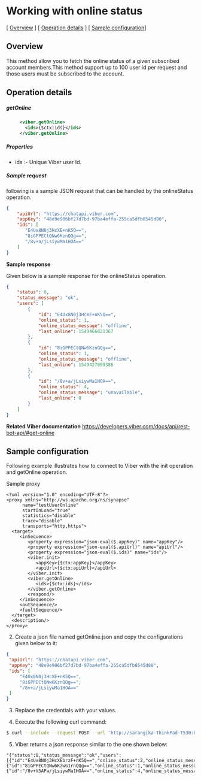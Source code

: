 # Working with online status

[ [Overview](#overview) ]  [ [Operation details](#operation-details) ]  [ [Sample configuration](#sample-configuration)]


## Overview
This method allow you to fetch the online status of a given subscribed account members.This method support up to 100 user id
per request and those users must be subscribed to the account.

## Operation details

##### getOnline

```xml
     <viber.getOnline>
       <ids>{$ctx:ids}</ids>
     </viber.getOnline>
```
##### Properties

* ids :- Unique Viber user Id.

##### Sample request

following is a sample JSON request that can be handled by the onlineStatus operation.
```json
{
    "apiUrl": "https://chatapi.viber.com",
    "appKey": "48e9e906bf27d7bd-97ba4effa-255ca5dfb8545d80",
    "ids": [
       "E4Ux8N0j3HcXE+nK5Q==",
       "8iGPPECtQNw6KznQQg==",
       "/8v+a/jLsiywMa1HOA=="     
    ]
}
```
**Sample response**

Given below is a sample response for the onlineStatus operation.

```json
{
    "status": 0,
    "status_message": "ok",
    "users": [
        {
            "id": "E4Ux8N0j3HcXE+nK5Q==",
            "online_status": 1,
            "online_status_message": "offline",
            "last_online": 1549466821367
        },
        {
            "id": "8iGPPECtQNw6KznQQg==",
            "online_status": 1,
            "online_status_message": "offline",
            "last_online": 1549427099386
        },
        {
            "id": "/8v+a/jLsiywMa1HOA==",
            "online_status": 4,
            "online_status_message": "unavailable",
            "last_online": 0
        }
    ]
}
```
**Related Viber documentation**
https://developers.viber.com/docs/api/rest-bot-api/#get-online

## Sample configuration

Following example illustrates how to connect to Viber  with the init operation and getOnline operation.

 Sample proxy

 ````  
<?xml version="1.0" encoding="UTF-8"?>
<proxy xmlns="http://ws.apache.org/ns/synapse"
       name="testUserOnline"
       startOnLoad="true"
       statistics="disable"
       trace="disable"
       transports="http,https">
   <target>
      <inSequence>
         <property expression="json-eval($.appKey)" name="appKey"/>
         <property expression="json-eval($.apiUrl)" name="apiUrl"/>
         <property expression="json-eval($.ids)" name="ids"/>
         <viber.init>
            <appKey>{$ctx:appKey}</appKey>
            <apiUrl>{$ctx:apiUrl}</apiUrl>
         </viber.init>
         <viber.getOnline>
            <ids>{$ctx:ids}</ids>
         </viber.getOnline>
         <respond/>
      </inSequence>
      <outSequence/>
      <faultSequence/>
   </target>
   <description/>
</proxy>
 ````
 2. Create a json file named getOnline.json and copy the configurations given below to it:
   
   ```json
{
    "apiUrl": "https://chatapi.viber.com",
    "appKey": "48e9e906bf27d7bd-97ba4effa-255ca5dfb8545d80",
    "ids": [
        "E4Ux8N0j3HcXE+nK5Q==",
        "8iGPPECtQNw6KznQQg==", 
        "/8v+a/jLsiywMa1HOA=="
    ]
}
   ```
   3. Replace the credentials with your values.
   
   4. Execute the following curl command:
   
   ```bash
   $ curl --include --request POST --url 'http://sarangika-ThinkPad-T530:8280/services/testUserOnline' --header 'Content-Type: application/json" -d @getOnline.json
   ```
   5. Viber returns a json response similar to the one shown below:
   ``````
 "{"status":0,"status_message":"ok","users":[{"id":"E4Ux8N0j3HcXEbrzF+nK5Q==","online_status":2,"online_status_message":"undisclosed","last_online":0},{"id":"8iGPPECtQNw6KzwG1rnQQg==","online_status":1,"online_status_message":"offline","last_online":1551686893588},{"id":"/8v+V5APa/jLsiywMa1HOA==","online_status":4,"online_status_message":"unavailable","last_online":0}]}"